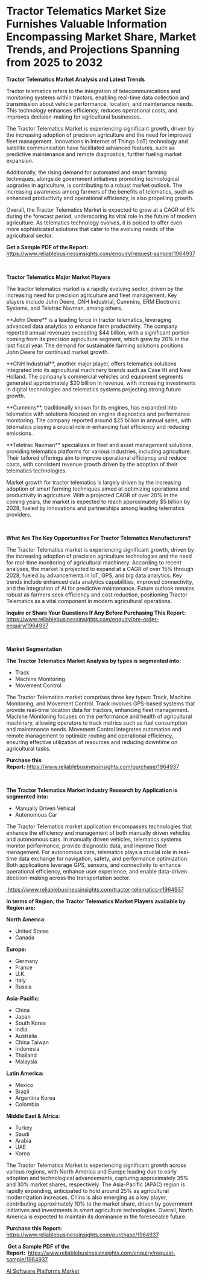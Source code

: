 <p><h1>Tractor Telematics Market Size Furnishes Valuable Information Encompassing Market Share, Market Trends, and Projections Spanning from 2025 to 2032</h1></p><p><strong>Tractor Telematics Market Analysis and Latest Trends</strong></p>
<p><p>Tractor telematics refers to the integration of telecommunications and monitoring systems within tractors, enabling real-time data collection and transmission about vehicle performance, location, and maintenance needs. This technology enhances efficiency, reduces operational costs, and improves decision-making for agricultural businesses.</p><p>The Tractor Telematics Market is experiencing significant growth, driven by the increasing adoption of precision agriculture and the need for improved fleet management. Innovations in Internet of Things (IoT) technology and satellite communication have facilitated advanced features, such as predictive maintenance and remote diagnostics, further fueling market expansion. </p><p>Additionally, the rising demand for automated and smart farming techniques, alongside government initiatives promoting technological upgrades in agriculture, is contributing to a robust market outlook. The increasing awareness among farmers of the benefits of telematics, such as enhanced productivity and operational efficiency, is also propelling growth. </p><p>Overall, the Tractor Telematics Market is expected to grow at a CAGR of 6% during the forecast period, underscoring its vital role in the future of modern agriculture. As telematics technology evolves, it is poised to offer even more sophisticated solutions that cater to the evolving needs of the agricultural sector.</p></p>
<p><strong>Get a Sample PDF of the Report:&nbsp;</strong> <a href="https://www.reliablebusinessinsights.com/enquiry/request-sample/1964937?utm_campaign=2524&utm_medium=2&utm_source=Github&utm_content=ia&utm_term=09032025&utm_id=tractor-telematics">https://www.reliablebusinessinsights.com/enquiry/request-sample/1964937</a></p>
<p>&nbsp;</p>
<p><strong>Tractor Telematics Major Market Players</strong></p>
<p><p>The tractor telematics market is a rapidly evolving sector, driven by the increasing need for precision agriculture and fleet management. Key players include John Deere, CNH Industrial, Cummins, ERM Electronic Systems, and Teletrac Navman, among others.</p><p>**John Deere** is a leading force in tractor telematics, leveraging advanced data analytics to enhance farm productivity. The company reported annual revenues exceeding $44 billion, with a significant portion coming from its precision agriculture segment, which grew by 20% in the last fiscal year. The demand for sustainable farming solutions positions John Deere for continued market growth.</p><p>**CNH Industrial**, another major player, offers telematics solutions integrated into its agricultural machinery brands such as Case IH and New Holland. The company’s commercial vehicles and equipment segments generated approximately $20 billion in revenue, with increasing investments in digital technologies and telematics systems projecting strong future growth.</p><p>**Cummins**, traditionally known for its engines, has expanded into telematics with solutions focused on engine diagnostics and performance monitoring. The company reported around $25 billion in annual sales, with telematics playing a crucial role in enhancing fuel efficiency and reducing emissions.</p><p>**Teletrac Navman** specializes in fleet and asset management solutions, providing telematics platforms for various industries, including agriculture. Their tailored offerings aim to improve operational efficiency and reduce costs, with consistent revenue growth driven by the adoption of their telematics technologies.</p><p>Market growth for tractor telematics is largely driven by the increasing adoption of smart farming techniques aimed at optimizing operations and productivity in agriculture. With a projected CAGR of over 20% in the coming years, the market is expected to reach approximately $5 billion by 2028, fueled by innovations and partnerships among leading telematics providers.</p></p>
<p>&nbsp;</p>
<p><strong>What Are The Key Opportunities For Tractor Telematics Manufacturers?</strong></p>
<p><p>The Tractor Telematics market is experiencing significant growth, driven by the increasing adoption of precision agriculture technologies and the need for real-time monitoring of agricultural machinery. According to recent analyses, the market is projected to expand at a CAGR of over 15% through 2028, fueled by advancements in IoT, GPS, and big data analytics. Key trends include enhanced data analytics capabilities, improved connectivity, and the integration of AI for predictive maintenance. Future outlook remains robust as farmers seek efficiency and cost reduction, positioning Tractor Telematics as a vital component in modern agricultural operations.</p></p>
<p><strong>Inquire or Share Your Questions If Any Before Purchasing This Report:</strong> <a href="https://www.reliablebusinessinsights.com/enquiry/pre-order-enquiry/1964937?utm_campaign=2524&utm_medium=2&utm_source=Github&utm_content=ia&utm_term=09032025&utm_id=tractor-telematics">https://www.reliablebusinessinsights.com/enquiry/pre-order-enquiry/1964937</a></p>
<p>&nbsp;</p>
<p><strong>Market Segmentation</strong></p>
<p><strong>The Tractor Telematics Market Analysis by types is segmented into:</strong></p>
<p><ul><li>Track</li><li>Machine Monitoring</li><li>Movement Control</li></ul></p>
<p><p>The Tractor Telematics market comprises three key types: Track, Machine Monitoring, and Movement Control. Track involves GPS-based systems that provide real-time location data for tractors, enhancing fleet management. Machine Monitoring focuses on the performance and health of agricultural machinery, allowing operators to track metrics such as fuel consumption and maintenance needs. Movement Control integrates automation and remote management to optimize routing and operational efficiency, ensuring effective utilization of resources and reducing downtime on agricultural tasks.</p></p>
<p><strong>Purchase this Report:&nbsp;</strong><a href="https://www.reliablebusinessinsights.com/purchase/1964937?utm_campaign=2524&utm_medium=2&utm_source=Github&utm_content=ia&utm_term=09032025&utm_id=tractor-telematics">https://www.reliablebusinessinsights.com/purchase/1964937</a></p>
<p>&nbsp;</p>
<p><strong>The Tractor Telematics Market Industry Research by Application is segmented into:</strong></p>
<p><ul><li>Manually Driven Vehical</li><li>Autonomous Car</li></ul></p>
<p><p>The Tractor Telematics market application encompasses technologies that enhance the efficiency and management of both manually driven vehicles and autonomous cars. In manually driven vehicles, telematics systems monitor performance, provide diagnostic data, and improve fleet management. For autonomous cars, telematics plays a crucial role in real-time data exchange for navigation, safety, and performance optimization. Both applications leverage GPS, sensors, and connectivity to enhance operational efficiency, enhance user experience, and enable data-driven decision-making across the transportation sector.</p></p>
<p><a href="https://www.reliablebusinessinsights.com/tractor-telematics-r1964937?utm_campaign=2524&utm_medium=2&utm_source=Github&utm_content=ia&utm_term=09032025&utm_id=tractor-telematics">&nbsp;https://www.reliablebusinessinsights.com/tractor-telematics-r1964937</a></p>
<p><strong>In terms of Region, the Tractor Telematics Market Players available by Region are:</strong></p>
<p>
    <p> <strong> North America: </strong>
        <ul>
            <li>United States</li>
            <li>Canada</li>
        </ul>
        </p> 
    <p> <strong> Europe: </strong>
        <ul>
            <li>Germany</li>
            <li>France</li>
            <li>U.K.</li>
            <li>Italy</li>
            <li>Russia</li>
        </ul>
        </p> 
    <p> <strong> Asia-Pacific: </strong>
        <ul>
            <li>China</li>
            <li>Japan</li>
            <li>South Korea</li>
            <li>India</li>
            <li>Australia</li>
            <li>China Taiwan</li>
            <li>Indonesia</li>
            <li>Thailand</li>
            <li>Malaysia</li>
        </ul>
        </p> 
    <p> <strong> Latin America: </strong>
        <ul>
            <li>Mexico</li>
            <li>Brazil</li>
            <li>Argentina Korea</li>
            <li>Colombia</li>
        </ul>
        </p> 
    <p> <strong> Middle East & Africa: </strong>
        <ul>
            <li>Turkey</li>
            <li>Saudi</li>
            <li>Arabia</li>
            <li>UAE</li>
            <li>Korea</li>
        </ul>
    </p>
    </p>
<p><p>The Tractor Telematics Market is experiencing significant growth across various regions, with North America and Europe leading due to early adoption and technological advancements, capturing approximately 35% and 30% market shares, respectively. The Asia-Pacific (APAC) region is rapidly expanding, anticipated to hold around 25% as agricultural modernization increases. China is also emerging as a key player, contributing approximately 10% to the market share, driven by government initiatives and investments in smart agriculture technologies. Overall, North America is expected to maintain its dominance in the foreseeable future.</p></p>
<p><strong>Purchase this Report: </strong><a href="https://www.reliablebusinessinsights.com/purchase/1964937?utm_campaign=2524&utm_medium=2&utm_source=Github&utm_content=ia&utm_term=09032025&utm_id=tractor-telematics">https://www.reliablebusinessinsights.com/purchase/1964937</a></p>
<p>&nbsp;<strong>Get a Sample PDF of the Report:&nbsp;&nbsp;</strong><a href="https://www.reliablebusinessinsights.com/enquiry/request-sample/1964937?utm_campaign=2524&utm_medium=2&utm_source=Github&utm_content=ia&utm_term=09032025&utm_id=tractor-telematics">https://www.reliablebusinessinsights.com/enquiry/request-sample/1964937</a></p>
<p><strong></strong></p>
<p><p><a href="https://github.com/osbornrdaflalo/Market-Research-Report-List-1/blob/main/ai-software-platforms-market.md?utm_campaign=2524&utm_medium=2&utm_source=Github&utm_content=ia&utm_term=09032025&utm_id=tractor-telematics">AI Software Platforms Market</a></p></p>